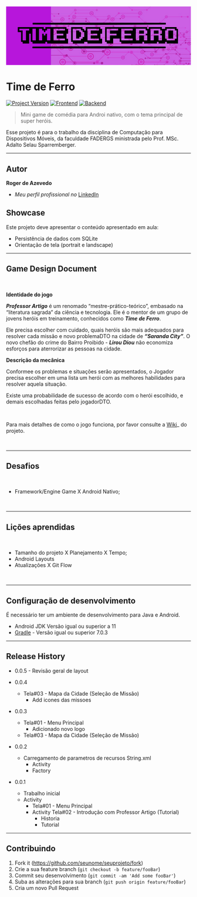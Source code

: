 [![header][header-url]][header-link]

# Time de Ferro
[![Project Version][version-image]][version-url]
[![Frontend][Frontend-image]][Frontend-url]
[![Backend][Backend-image]][Backend-url]

> Mini game de comédia para Androi nativo, com o tema principal de super heróis.

Esse projeto é para o trabalho da disciplina de Computação para Dispositivos Móveis, da faculdade FADERGS ministrada pelo Prof. MSc. Adalto Selau Sparremberger.

---
## Autor

**Roger de Azevedo** 

* *Meu perfil profissional no* [LinkedIn][linkedin-url]

## Showcase

Este projeto deve apresentar o conteúdo apresentado em aula:

* Persistência de dados com SQLite  
* Orientação de tela (portrait e landscape)

---

## Game Design Document

 <br/>

**Identidade do jogo**

**_Professor Artigo_** é um renomado “mestre-prático-teórico”, embasado na “literatura sagrada” da ciência e tecnologia. Ele é o mentor de um grupo de jovens heróis em treinamento, conhecidos como **_Time de Ferro_**.

Ele precisa escolher com cuidado, quais heróis são mais adequados para resolver cada missão e novo problemaDTO na cidade de **_“Saranda City”_**. O novo chefão do crime do Bairro Proibido - **_Lirou Diou_** não economiza esforços para aterrorizar as pessoas na cidade.

**Descrição da mecânica**

Conformee os problemas e situações serão apresentados, o Jogador precisa escolher em uma lista um herói com as melhores habilidades para resolver aquela situação. 

Existe uma probabilidade de sucesso de acordo com o herói escolhido, e demais escolhadas feitas pelo jogadorDTO.

<br/>

Para mais detalhes de como o jogo funciona, por favor consulte a [Wiki][wiki]_ do projeto.
 
<br/>

---

## Desafios

<br/>

* Framework/Engine Game X Android Nativo; 

<br/>

---

## Lições aprendidas

<br/>

* Tamanho do projeto X Planejamento X Tempo;
* Android Layouts
* Atualizações X Git Flow

<br/>

---

## Configuração de desenvolvimento

É necessário ter um ambiente de desenvolvimento para Java e Android.  

* Android JDK Versão igual ou superior a 11
* [Gradle](https://gradle.org/) - Versão igual ou superior 7.0.3


---

## Release History

* 0.0.5 - Revisão geral de layout
* 0.0.4
  * Tela#03 - Mapa da Cidade (Seleção de Missão)
    * Add icones das missoes
* 0.0.3
  * Tela#01 - Menu Principal
    * Adicionado novo logo
  * Tela#03 - Mapa da Cidade (Seleção de Missão)
* 0.0.2
    * Carregamento de parametros de recursos String.xml
      * Activity
      * Factory 
     
* 0.0.1
    * Trabalho inicial
    * Activity 
      * Tela#01 - Menu Principal
      * Activity Tela#02 - Introdução com Professor Artigo (Tutorial)
        * Historia
        * Tutorial

---

## Contribuindo

1. Fork it (<https://github.com/seunome/seuprojeto/fork>)
2. Crie a sua feature branch (`git checkout -b feature/fooBar`)
3. Commit seu desenvolvimento (`git commit -am 'Add some fooBar'`)
4. Suba as alterações para sua branch (`git push origin feature/fooBar`)
5. Cria um novo Pull Request

<!-- Markdown link & img dfn's -->

[header-url]: img/header-url.png
[header-link]: #

[repository-url]: https://github.com/rogerfdeazevedo/timedeferro-appUtil

[cloud-provider-url]: #

[linkedin-url]: https://www.linkedin.com/in/roger-de-azevedo/

[progresso-projeto-url]: img/progresso-projeto.png

[wiki]: https://github.com/rogerfdeazevedo/timedeferro-appUtil/wiki

[version-image]: https://img.shields.io/badge/Version-0.0.1-blue?style=for-the-badge&logo=appveyor
[version-url]: https://img.shields.io/badge/version-0.0.1-blue
[Frontend-image]: https://img.shields.io/badge/Frontend-android-green?style=for-the-badge
[Frontend-url]: https://img.shields.io/badge/Frontend-android-green?style=for-the-badge
[Backend-image]: https://img.shields.io/badge/Backend-Java%2011-important?style=for-the-badge
[Backend-url]: https://img.shields.io/badge/Backend-Java%2011-important?style=for-the-badge